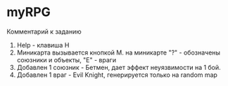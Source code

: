 # myRPG

Комментарий к заданию

1) Help - клавиша H
2) Миникарта вызывается кнопкой M.
на миникарте "?" - обозначены союзники и объекты, "E" - враги
3) Добавлен 1 союзник - Бетмен, дает эффект неуязвимости на 1 бой.
4) Добавлен 1 враг - Evil Knight, генерируется только на random map
